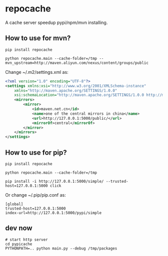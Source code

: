 # repocache
A cache server speedup pypi/npm/mvn installing.

## How to use for mvn?
```shell
pip install repocache

python repocache.main --cache-folder=/tmp --mvn_upstream=http://maven.aliyun.com/nexus/content/groups/public
```

Change ~/.m2/settings.xml as:
```xml
<?xml version="1.0" encoding="UTF-8"?>
<settings xmlns:xsi="http://www.w3.org/2001/XMLSchema-instance"
    xmlns="http://maven.apache.org/SETTINGS/1.0.0"
    xsi:schemaLocation="http://maven.apache.org/SETTINGS/1.0.0 http://maven.apache.org/xsd/settings-1.0.0.xsd">
    <mirrors>
        <mirror>
            <id>maven.net.cn</id>
            <name>one of the central mirrors in china</name>
            <url>http://127.0.0.1:5000/public/</url>
            <mirrorOf>central</mirrorOf>
        </mirror>
    </mirrors>
</settings>
```

## How to use for pip?
```shell
pip install repocache

python repocache.main --cache-folder=/tmp
```

```shell
pip install -i http://127.0.0.1:5000/simple/ --trusted-host=127.0.0.1:5000 click
```

Or change ~/.pip/pip.conf as:
```
[global]
trusted-host=127.0.0.1:5000
index-url=http://127.0.0.1:5000/pypi/simple
```


## dev now
```shell
# start http server
cd pypicache
PYTHONPATH=.. python main.py --debug /tmp/packages
```
